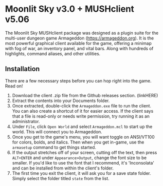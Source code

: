 # Moonlit Sky v3.0 + MUSHclient v5.06

The Moonlit Sky MUSHclient package was designed as a plugin suite for the multi-user dungeon game Armageddon (https://armageddon.org). It is the most powerful graphical client available for the game, offering a minimap with fog of war, an inventory panel, and vital bars. Along with hundreds of highlights, command aliases, and other utilities.

## Installation

There are a few necessary steps before you can hop right into the game. Read on!

1. Download the client .zip file from the Github releases section. (linkHERE)
2. Extract the contents into your Documents folder.
3. Once extracted, double-click the `Armageddon.exe` file to run the client. You can also create a shortcut of it for easier access. If the client says that a file is read-only or needs write permission, try running it as an administrator.
4. Under `File`, click `Open World` and select `Armageddon.mcl` to start up the world. This will connect you to Armageddon.
5. Once you get to the game's menu, you will want toggle on ANSI/VT100 for colors, bolds, and italics. Then when you get in-game, use the `armasetup` command to get things started.
6. If the output stretches off of your screen, cutting off the text, then press `ALT+ENTER` and under `Appearance>Output`, change the font size to be smaller. If you'd like to use the font that I recommend, it's 'Inconsolata' and can be installed from within the client's folder.
7. The first time you exit the client, it will ask you for a save state folder. Simply select the folder titled `state` from the list.